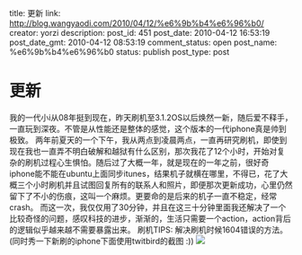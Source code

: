 title: 更新
link: http://blog.wangyaodi.com/2010/04/12/%e6%9b%b4%e6%96%b0/
creator: yorzi
description: 
post_id: 451
post_date: 2010-04-12 16:53:19
post_date_gmt: 2010-04-12 08:53:19
comment_status: open
post_name: %e6%9b%b4%e6%96%b0
status: publish
post_type: post

# 更新

我的一代小i从08年挺到现在，昨天刷机至3.1.2OS以后焕然一新，随后爱不释手，一直玩到深夜。不管是从性能还是整体的感觉，这个版本的一代iphone真是帅到极致。 两年前夏天的一个下午，我从两点到凌晨两点，一直再研究刷机，即使到现在我也一直弄不明白破解和越狱有什么区别，那次我花了12个小时，开始对复杂的刷机过程心生惧怕。随后过了大概一年，就是现在的一年之前，很好奇iphone能不能在ubuntu上面同步itunes，结果机子就横在哪里，不得已，花了大概三个小时刷机并且试图回复所有的联系人和照片，即便那次更新成功，心里仍然留下了不小的伤痕，这叫一个麻烦。更要命的是后来的机子一直不稳定，经常crash。 而这一次，我仅仅用了30分钟，并且在这三十分钟里面我还解决了一个比较奇怪的问题，感叹科技的进步，渐渐的，生活只需要一个action，action背后的逻辑似乎越来越不需要暴露出来。 刷机TIPS: 解决刷机时候1604错误的方法。(同时秀一下新刷的iphone下面使用twitbird的截图 :)) [![](/wp-content/uploads/2010/04/20100412.jpg)](http://blog.wangyaodi.com/wp-content/uploads/2010/04/20100412.jpg)